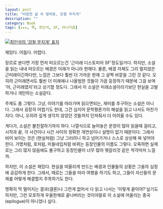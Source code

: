 ```yaml
---
layout: post
title: "비참한 삶 속 발버둥, 강철 무지개"
description: ""
category: Book
tags: [★★★, 책, 최인석, SF, 아나키즘]
---
```


[![최인석의 '강철 무지개' 표지](https://lh3.googleusercontent.com/-txC7mpsP_jM/VQOw-xhDhOI/AAAAAAAAPDo/DEkcx6ZZyjo/w240/steel-rainbow-2014-book.jpg "'겨울은 강철 무지개'라니.. 참 잘 지은 말이다.")](http://www.aladin.co.kr/shop/wproduct.aspx?ISBN=898431854X&ttbkey=ttbreznoa0249001&COPYPaper=1)

재밌다. 어둡다. 어렵다.

장르로 본다면 가장 먼저 떠오르는건 '근미래 디스토피아 SF'정도일거다. 하지만, 소설을 읽는 내내 떠오르는 배경은 미래가 아니라 현재다. 물론, 배경 자체도 그리 멀지않은 근미래이긴하다만, 느낌은 그보다 훨씬 더 가까운 현재 그 살짝 바깥을 그린 것 같다. 오히려 근미래면서도 훨씬 더 미래에나 나올법한 것들이 가끔 등장하기 때문에 그걸 보며 '아, 근미래였지'라고 상기할 정도다. 그래서 이 소설은 미래소설이라기보단 현실을 고발하거나 개탄하는 소설같다.

주제도 좀 그렇다. 그냥, 이야기를 따라가며 읽으면되는, 재미를 추구하는 소설은 아니다. 그래서 굉장히 어렵기도 한데, 그건 심지어 문학평론가의 해설을 읽고 나서도 마찬가지다. 아니, 오히려 깊게 생각치 않았던 것들까지 던져줘서 더 어려울 수도 있다.

게다가, 소설은 불친절하기까지 하다. 나열식으로 늘어놓은 문장이 많아 읽을때 걸리고, 시작과 끝, 각 사건이나 시간 사이의 정확한 개연성이나 설명이 없기 때문이다. 그래서 비어 보이는 것은 (현실처럼) 그냥 그러려니 하고 넘어가거나 스스로 상상해 짜 넣어야한다. 가명처럼, 호처럼, 미들네임처럼 바뀌는 등장인물의 이름도 그렇다. 오죽하면 실제로는 그리 많지 않음에도 불구하고 등장인물이 너무 많아 헷갈리것 같은 착각마저 느낄까.

하지만, 이 소설은 재밌다. 현실을 떠올리게 만드는 배경과 인물들의 상황은 그들의 심정에 공감하게 한다. 그래서, 때로는 그들을 따라 여행을 하기도 하고, 그들이 자신들의 문제를 어떻게 해결할지 주목하기도 한다.

명확히 딱 떨어지는 결과(결론)나 그런게 없어서 다 읽고 나서는 '이렇게 끝이야?'싶기도 하지만, 그런 모호하게 우울한채로 끝나버리는 것이야말로 이 소설에 어울리는 종국(epilogue)이 아니었나 싶다.
